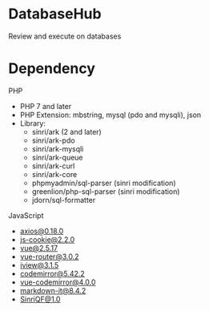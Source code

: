 # DatabaseHub
Review and execute on databases

# Dependency

PHP

* PHP 7 and later
* PHP Extension: mbstring, mysql (pdo and mysqli), json
* Library:
    - sinri/ark (2 and later)
    - sinri/ark-pdo
    - sinri/ark-mysqli
    - sinri/ark-queue
    - sinri/ark-curl 
    - sinri/ark-core
    - phpmyadmin/sql-parser (sinri modification)
    - greenlion/php-sql-parser (sinri modification)
    - jdorn/sql-formatter
    
JavaScript

* axios@0.18.0
* js-cookie@2.2.0
* vue@2.5.17
* vue-router@3.0.2
* iview@3.1.5
* codemirror@5.42.2
* vue-codemirror@4.0.0
* markdown-it@8.4.2
* SinriQF@1.0
